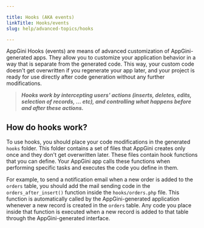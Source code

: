 ```yaml
---

title: Hooks (AKA events)
linkTitle: Hooks/events
slug: help/advanced-topics/hooks

---
```


AppGini Hooks (events) are means of advanced customization of AppGini-generated apps. They allow you to customize your application behavior in a way that is separate from the generated code. This way, your custom code doesn't get overwritten if you regenerate your app later, and your project is ready for use directly after code generation without any further modifications.

> ***Hooks work by intercepting users' actions (inserts, deletes, edits, selection of records, ... etc), and controlling what happens before and after these actions.***

## How do hooks work?

To use hooks, you should place your code modifications in the generated `hooks` folder. This folder contains a set of files that AppGini creates only once and they don't get overwritten later. These files contain hook functions that you can define. Your AppGini app calls these functions when performing specific tasks and executes the code you define in them.

For example, to send a notification email when a new order is added to the `orders` table, you should add the mail sending code in the `orders_after_insert()` function inside the `hooks/orders.php` file. This function is automatically called by the AppGini-generated application whenever a new record is created in the `orders` table. Any code you place inside that function is executed when a new record is added to that table through the AppGini-generated interface.